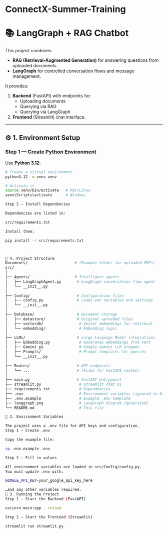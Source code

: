 # ConnectX-Summer-Training
# 📚 LangGraph + RAG Chatbot

This project combines:
- **RAG (Retrieval-Augmented Generation)** for answering questions from uploaded documents.
- **LangGraph** for controlled conversation flows and message management.

It provides:
1. **Backend** (FastAPI) with endpoints for:
   - Uploading documents
   - Querying via RAG
   - Querying via LangGraph
2. **Frontend** (Streamlit) chat interface.

---

## ⚙️ 1. Environment Setup

### Step 1 — Create Python Environment
Use **Python 3.12**:
```bash
# Create a virtual environment
python3.12 -m venv venv

# Activate it
source venv/bin/activate   # Mac/Linux
venv\Scripts\activate      # Windows

Step 2 — Install Dependencies

Dependencies are listed in:

src/requirements.txt

Install them:

pip install -r src/requirements.txt



📂 4. Project Structure
Documents/                     # (Example folder for uploaded PDFs)
src/
│
├── Agents/                    # Intelligent agents
│   ├── LangGraphAgent.py       # LangGraph conversation flow agent
│   └── __init__.py
│
├── Config/                     # Configuration files
│   ├── config.py               # Loads env variables and settings
│   └── __init__.py
│
├── Database/                   # Document storage
│   ├── datastore/              # Original uploaded files
│   ├── vectordb/                # Vector embeddings for retrieval
│   └── embedding/               # Embedding logic
│
├── LLMs/                       # Large Language Model integrations
│   ├── Embedding.py             # Generates embeddings from text
│   ├── Gemini.py                # Google Gemini LLM wrapper
│   ├── Prompts/                 # Prompt templates for queries
│   └── __init__.py
│
├── Routes/                     # API endpoints
│   └── ...                     # (Files for FastAPI routes)
│
├── main.py                     # FastAPI entrypoint
├── streamlit.py                 # Streamlit chat UI
├── requirements.txt             # Dependencies
├── .env                         # Environment variables (ignored in Git)
├── .env.example                 # Example .env template
├── langgraph.png                # LangGraph diagram (generated)
└── README.md                    # This file

🔑 2. Environment Variables

The project uses a .env file for API keys and configuration.
Step 1 — Create .env

Copy the example file:

cp .env.example .env

Step 2 — Fill in values

All environment variables are loaded in src/Config/config.py.
You must update .env with:

GOOGLE_API_KEY=your_google_api_key_here

…and any other variables required.
🚀 3. Running the Project
Step 1 — Start the Backend (FastAPI)

uvicorn main:app --reload

Step 2 — Start the Frontend (Streamlit)

streamlit run streamlit.py
